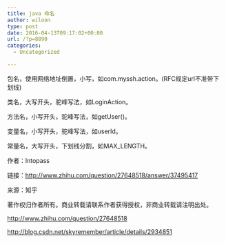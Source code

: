 ```yaml
---
title: java 命名
author: wiloon
type: post
date: 2016-04-13T09:17:02+00:00
url: /?p=8890
categories:
  - Uncategorized

---
```

包名，使用网络地址倒置，小写，如com.myssh.action。(RFC规定url不准带下划线)
  
类名，大写开头，驼峰写法，如LoginAction。
  
方法名，小写开头，驼峰写法，如getUser()。
  
变量名，小写开头，驼峰写法，如userId。
  
常量名，大写开头，下划线分割，如MAX_LENGTH。

作者：Intopass
  
链接：http://www.zhihu.com/question/27648518/answer/37495417
  
来源：知乎
  
著作权归作者所有。商业转载请联系作者获得授权，非商业转载请注明出处。


http://www.zhihu.com/question/27648518

http://blog.csdn.net/skyremember/article/details/2934851
